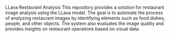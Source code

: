 LLava Restaurant Analysis
This repository provides a solution for restaurant image analysis using the LLava model. The goal is to automate the process of analyzing restaurant images by identifying elements such as food dishes, people, and other objects. The system also evaluates the image quality and provides insights on restaurant operations based on visual data.
